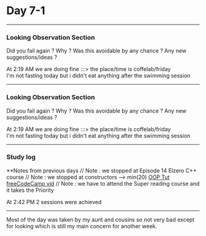 # Day 7-1

___
### Looking Observation Section

Did you fail again ?
Why ?
Was this avoidable by any chance ?
Any new suggestions/ideas ?

At 2:19 AM we are doing fine :::> the place/time is coffelab/friday  
I'm not fasting today but i didn't eat anything after the swimming session

___
### Looking Observation Section

Did you fail again ?
Why ?
Was this avoidable by any chance ?
Any new suggestions/ideas ?

At 2:19 AM we are doing fine :::> the place/time is coffelab/friday  
I'm not fasting today but i didn't eat anything after the swimming session

___
### Study log 


**Notes from previous days
// Note : we stopped at Episode 14 Elzero C++ course
// Note : we stopped at constructors --> min(20) [OOP Tut freeCodeCamp vid](https://www.youtube.com/watch?v=wN0x9eZLix4)
// Note : we have to attend the Super reading course and it takes the Priority

At 2:42 PM 2 sessions were achieved 
___
Most of the day was taken by my aunt and cousins so not very bad except for looking which is still my main concern for another week.